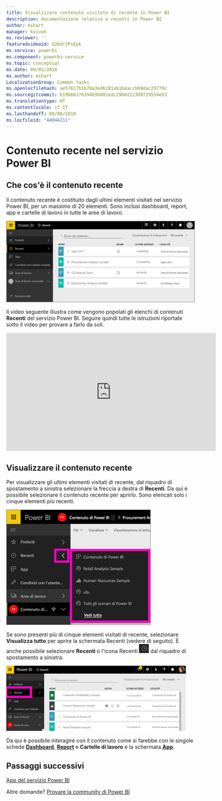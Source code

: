 ```yaml
---
title: Visualizzare contenuto visitato di recente in Power BI
description: documentazione relativa a recenti in Power BI
author: mihart
manager: kvivek
ms.reviewer: ''
featuredvideoid: G26dr2PsEpk
ms.service: powerbi
ms.component: powerbi-service
ms.topic: conceptual
ms.date: 09/01/2018
ms.author: mihart
LocalizationGroup: Common tasks
ms.openlocfilehash: ae57617b1b70a3ed6181ab164accb69dac29779c
ms.sourcegitcommit: 619b66176394b9b881edc29b6d123d9729554eb3
ms.translationtype: HT
ms.contentlocale: it-IT
ms.lasthandoff: 09/06/2018
ms.locfileid: "44044211"
---
```

# <a name="recent-content-in-power-bi-service"></a>Contenuto **recente** nel servizio Power BI


## <a name="what-is-recent-content"></a>Che cos'è il contenuto recente
Il contenuto recente è costituito dagli ultimi elementi visitati nel servizio Power BI, per un massimo di 20 elementi.  Sono inclusi dashboard, report, app e cartelle di lavoro in tutte le aree di lavoro.

![Finestra del contenuto recente](media/service-recent/power-bi-recent-screen.png)

Il video seguente illustra come vengono popolati gli elenchi di contenuti **Recenti** del servizio Power BI. Seguire quindi tutte le istruzioni riportate sotto il video per provare a farlo da soli.

<iframe width="560" height="315" src="https://www.youtube.com/embed/G26dr2PsEpk" frameborder="0" allowfullscreen></iframe>

## <a name="display-recent-content"></a>Visualizzare il contenuto recente
Per visualizzare gli ultimi elementi visitati di recente, dal riquadro di spostamento a sinistra selezionare la freccia a destra di **Recenti**.  Da qui è possibile selezionare il contenuto recente per aprirlo. Sono elencati solo i cinque elementi più recenti.

![Riquadro a comparsa del contenuto recente](media/service-recent/power-bi-recent-flyout-new.png)

Se sono presenti più di cinque elementi visitati di recente, selezionare **Visualizza tutto** per aprire la schermata Recenti (vedere di seguito). È anche possibile selezionare **Recenti** o l'icona Recenti ![Icona Recenti](media/service-recent/power-bi-recent-icon.png) dal riquadro di spostamento a sinistra.

![Visualizzare tutto il contenuto recente](media/service-recent/power-bi-recent-list.png)

Da qui è possibile interagire con il contenuto come si farebbe con le singole schede [**Dashboard**](service-dashboards.md), [**Report**](service-reports.md) e **Cartelle di lavoro** e la schermata [**App**](service-install-use-apps.md).

## <a name="next-steps"></a>Passaggi successivi
[App del servizio Power BI](service-install-use-apps.md)

Altre domande? [Provare la community di Power BI](http://community.powerbi.com/)

